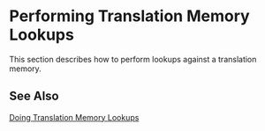 Performing Translation Memory Lookups
========================
This section describes how to perform lookups against a translation memory.

See Also
--------------
[Doing Translation Memory Lookups]()